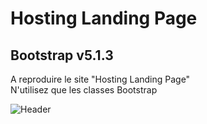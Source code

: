 # Hosting Landing Page
## Bootstrap v5.1.3

A reproduire le site "Hosting Landing Page"  
N'utilisez que les classes Bootstrap

![Header](../Hosting/profile/img/1.JPG)&nbsp;&nbsp;
